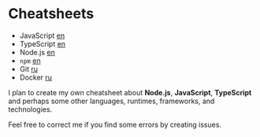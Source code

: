 # Cheatsheets

- JavaScript [en](./javascript-en.md)
- TypeScript [en](./typescript-en.md)
- Node.js [en](./nodejs-en.md)
- `npm` [en](./npm-en.md)
- Git [ru](./git-ru.md)
- Docker [ru](./docker-ru.md)

I plan to create my own cheatsheet about **Node.js**, **JavaScript**, **TypeScript** and perhaps some other languages, runtimes, frameworks, and technologies.

Feel free to correct me if you find some errors by creating issues.
